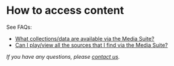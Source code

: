 # How to access content

See FAQs: 

- [What collections/data are available via the Media Suite?](<http://mediasuite.clariah.nl/documentation/faq/what-data>)
- [Can I play/view all the sources that I find via the Media Suite?](<http://mediasuite.clariah.nl/documentation/faq/can-play-view>)



*If you have any questions, please [contact us]( https://mediasuite.clariah.nl/contact ).*